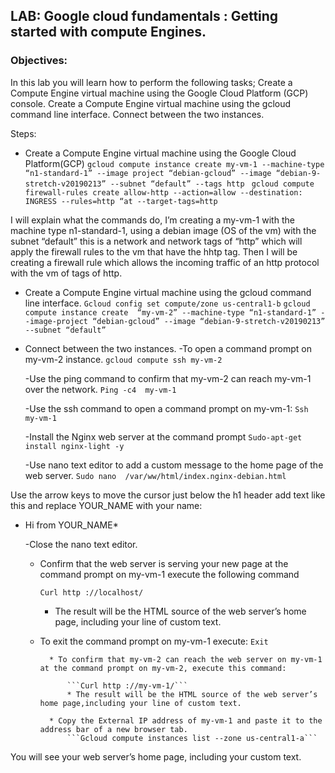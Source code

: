 ## LAB: Google cloud fundamentals : Getting started with compute Engines.

### Objectives: 
In this lab you will learn how to perform the following tasks;
Create a Compute Engine virtual machine using the Google Cloud Platform (GCP) console.
Create a Compute Engine virtual machine using the gcloud command line interface.
Connect between the two instances.

Steps:
* Create a Compute Engine virtual machine using the Google Cloud Platform(GCP)
	```gcloud compute instance create my-vm-1 --machine-type “n1-standard-1” --image project “debian-gcloud” --image “debian-9-stretch-v20190213” --subnet “default” --tags http ```
```gcloud compute firewall-rules create allow-http --action=allow --destination: INGRESS --rules=http “at --target-tags=http```


I will explain what the commands do, I’m creating a my-vm-1 with the machine type n1-standard-1, using a debian image (OS of the vm) with the subnet “default” this is a network and network tags of “http” which will apply the firewall rules to the vm that have the hhtp tag.
Then I will be creating a firewall rule which allows the incoming traffic of an http protocol with the vm of tags of http.

* Create a Compute Engine virtual machine using the gcloud command line interface.
	```Gcloud config set compute/zone us-central1-b```
```gcloud compute instance create  “my-vm-2” --machine-type “n1-standard-1” --image-project “debian-gcloud” --image “debian-9-stretch-v20190213” --subnet “default” ```

* Connect between the two instances.
	-To open a command prompt on my-vm-2 instance.
		```gcloud compute ssh my-vm-2```

	-Use the ping command to confirm that my-vm-2 can reach my-vm-1 over the network.
		```Ping -c4  my-vm-1```

	-Use the ssh command to open a command prompt on my-vm-1:
		```Ssh my-vm-1```

	-Install the Nginx web server at the command prompt
		```Sudo-apt-get install nginx-light -y```

	-Use nano text editor to add a custom message to the home page of the web server.
		```Sudo nano  /var/ww/html/index.nginx-debian.html```


Use the arrow keys to move the cursor just below the h1 header add text like this and replace YOUR_NAME with your name:

* Hi from YOUR_NAME*

	-Close the nano text editor.

	* Confirm that the web server is serving your new page at the command prompt on my-vm-1 execute the following command

		```Curl http ://localhost/```
		* The result will be the HTML source of the web server’s home page, including your line of custom text.

	* To exit the command prompt on my-vm-1 execute:
		```Exit```
			
			* To confirm that my-vm-2 can reach the web server on my-vm-1 at the command prompt on my-vm-2, execute this command:
				
				```Curl http ://my-vm-1/```
				* The result will be the HTML source of the web server’s home page,including your line of custom text.

			* Copy the External IP address of my-vm-1 and paste it to the address bar of a new browser tab.
				```Gcloud compute instances list --zone us-central1-a```

 You will see your web server’s home page, including your custom text.
									




	

	
	


